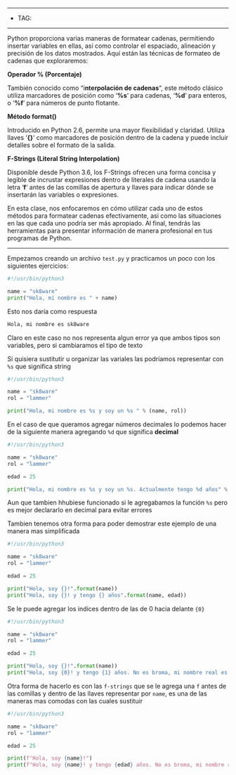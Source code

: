 
----
- TAG:
-----
Python proporciona varias maneras de formatear cadenas, permitiendo insertar variables en ellas, así como controlar el espaciado, alineación y precisión de los datos mostrados. Aquí están las técnicas de formateo de cadenas que exploraremos:

**Operador % (Porcentaje)**

También conocido como “i**nterpolación de cadenas**“, este método clásico utiliza marcadores de posición como ‘**%s**‘ para cadenas, ‘**%d**‘ para enteros, o ‘**%f**‘ para números de punto flotante.

**Método format()**

Introducido en Python 2.6, permite una mayor flexibilidad y claridad. Utiliza llaves ‘**{}**‘ como marcadores de posición dentro de la cadena y puede incluir detalles sobre el formato de la salida.

**F-Strings (Literal String Interpolation)**

Disponible desde Python 3.6, los F-Strings ofrecen una forma concisa y legible de incrustar expresiones dentro de literales de cadena usando la letra ‘**f**‘ antes de las comillas de apertura y llaves para indicar dónde se insertarán las variables o expresiones.

En esta clase, nos enfocaremos en cómo utilizar cada uno de estos métodos para formatear cadenas efectivamente, así como las situaciones en las que cada uno podría ser más apropiado. Al final, tendrás las herramientas para presentar información de manera profesional en tus programas de Python.

----

Empezamos creando un archivo `test.py` y practicamos un poco con los siguientes ejercicios:
```python
#!/usr/bin/python3

name = "sk8ware"
print("Hola, mi nombre es " + name)
```

Esto nos daría como respuesta
```sh
Hola, mi nombre es sk8ware
```

Claro en este caso no nos representa algun error ya que ambos tipos son variables, pero si cambiaramos el tipo de texto 

 Si quisiera sustitutir  u organizar las variales las podríamos representar con `%s` que significa string
 ```python
#!/usr/bin/python3

name = "sk8ware"
rol = "lammer"

print("Hola, mi nombre es %s y soy un %s " % (name, rol))
```

En el caso de que queramos agregar números decimales lo podemos hacer de la siguiente manera agregando `%d` que significa **decimal**
```python
#!/usr/bin/python3

name = "sk8ware"
rol = "lammer"

edad = 25 

print("Hola, mi nombre es %s y soy un %s. Actualmente tengo %d años" % (name, rol, edad))
```

Aun que tambien hhubiese funcionado si le agregabamos la función `%s` pero es mejor declararlo en decimal para evitar errores

Tambien tenemos otra forma para poder demostrar este ejemplo de una manera mas simplificada 
```python
#!/usr/bin/python3

name = "sk8ware"
rol = "lammer"

edad = 25 

print("Hola, soy {}!".format(name))
print("Hola, soy {}! y tengo {} años".format(name, edad))
```

Se le puede agregar los indices dentro de las de 0 hacia delante `{0}`
```python
#!/usr/bin/python3

name = "sk8ware"
rol = "lammer"

edad = 25 

print("Hola, soy {}!".format(name))
print("Hola, soy {0}! y tengo {1} años. No es broma, mi nombre real es {0}".format(name, edad))
```

Otra forma de hacerlo es con las `f-strings` que se le agrega una `f` antes de las comillas y dentro de las llaves representar por `name`, es una de las maneras mas comodas con las cuales sustituir 
```python
#!/usr/bin/python3

name = "sk8ware"
rol = "lammer"

edad = 25 

print(f"Hola, soy {name}!")
print(f"Hola, soy {name}! y tengo {edad} años. No es broma, mi nombre real es {name}")
```
